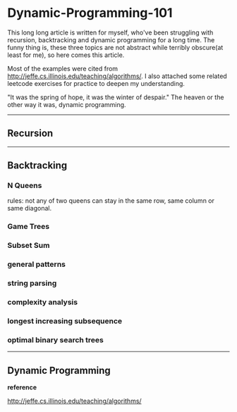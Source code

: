 # Dynamic-Programming-101

This long long article is written for myself, who've been struggling with recursion, backtracking and dynamic programming for a long time. The funny thing is, these three topics are not abstract while terribly obscure(at least for me), so here comes this article.

Most of the examples were cited from http://jeffe.cs.illinois.edu/teaching/algorithms/. I also attached some related leetcode exercises for practice to deepen my understanding.

"It was the spring of hope, it was the winter of despair." The heaven or the other way it was, dynamic programming.

***

## Recursion


***
## Backtracking
### N Queens
rules: not any of two queens can stay in the same row, same column or same diagonal. 
### Game Trees

### Subset Sum

### general patterns

### string parsing

### complexity analysis

### longest increasing subsequence

### optimal binary search trees

***

## Dynamic Programming









**reference**

http://jeffe.cs.illinois.edu/teaching/algorithms/
